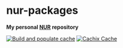 # nur-packages

**My personal [NUR](https://github.com/nix-community/NUR) repository**

<!--
Uncomment this if you use travis:

[![Build Status](https://travis-ci.com/<YOUR_TRAVIS_USERNAME>/nur-packages.svg?branch=master)](https://travis-ci.com/<YOUR_TRAVIS_USERNAME>/nur-packages)
-->

[![Build and populate cache](https://github.com/reedrw/nur-packages/workflows/Build%20and%20populate%20cache/badge.svg)](https://github.com/reedrw/nur-packages/actions?query=workflow%3A%22Build+and+populate+cache%22) [![Cachix Cache](https://img.shields.io/badge/cachix-reedrw-blue.svg)](https://reedrw.cachix.org)
